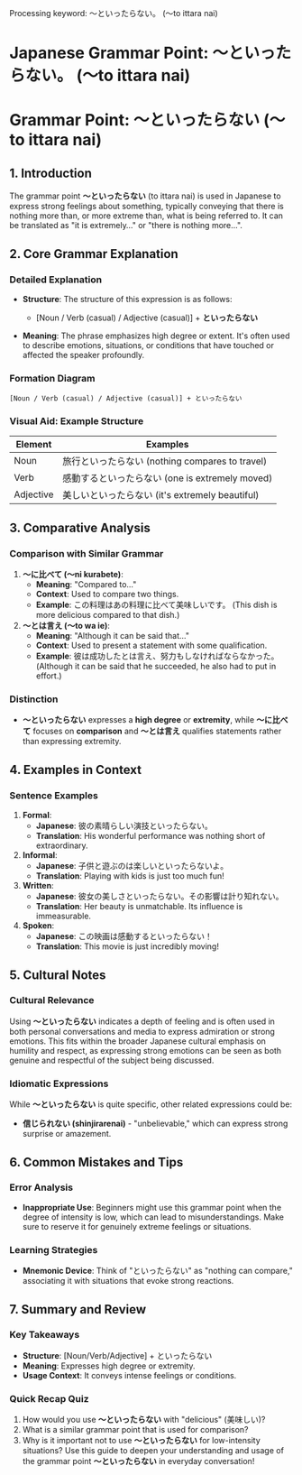 Processing keyword: ～といったらない。 (〜to ittara nai)
# Japanese Grammar Point: ～といったらない。 (〜to ittara nai)
# Grammar Point: ～といったらない (〜to ittara nai)
## 1. Introduction
The grammar point **〜といったらない** (to ittara nai) is used in Japanese to express strong feelings about something, typically conveying that there is nothing more than, or more extreme than, what is being referred to. It can be translated as "it is extremely…" or "there is nothing more...".
## 2. Core Grammar Explanation
### Detailed Explanation
- **Structure**: The structure of this expression is as follows:
  - [Noun / Verb (casual) / Adjective (casual)] + **といったらない**
  
- **Meaning**: The phrase emphasizes high degree or extent. It's often used to describe emotions, situations, or conditions that have touched or affected the speaker profoundly.
### Formation Diagram
```
[Noun / Verb (casual) / Adjective (casual)] + といったらない
```
### Visual Aid: Example Structure
| **Element**   | **Examples**                |
|---------------|-----------------------------|
| Noun          | 旅行といったらない (nothing compares to travel) |
| Verb          | 感動するといったらない (one is extremely moved) |
| Adjective     | 美しいといったらない (it's extremely beautiful) |
## 3. Comparative Analysis
### Comparison with Similar Grammar
1. **〜に比べて (〜ni kurabete)**:
   - **Meaning**: "Compared to..."
   - **Context**: Used to compare two things.
   - **Example**: この料理はあの料理に比べて美味しいです。 (This dish is more delicious compared to that dish.)
2. **〜とは言え (〜to wa ie)**:
   - **Meaning**: "Although it can be said that..."
   - **Context**: Used to present a statement with some qualification.
   - **Example**: 彼は成功したとは言え、努力もしなければならなかった。 (Although it can be said that he succeeded, he also had to put in effort.)
### Distinction
- **〜といったらない** expresses a **high degree** or **extremity**, while **〜に比べて** focuses on **comparison** and **〜とは言え** qualifies statements rather than expressing extremity.
## 4. Examples in Context
### Sentence Examples
1. **Formal**:
   - **Japanese**: 彼の素晴らしい演技といったらない。
   - **Translation**: His wonderful performance was nothing short of extraordinary.
2. **Informal**:
   - **Japanese**: 子供と遊ぶのは楽しいといったらないよ。
   - **Translation**: Playing with kids is just too much fun!
3. **Written**:
   - **Japanese**: 彼女の美しさといったらない。その影響は計り知れない。
   - **Translation**: Her beauty is unmatchable. Its influence is immeasurable.
4. **Spoken**:
   - **Japanese**: この映画は感動するといったらない！
   - **Translation**: This movie is just incredibly moving!
## 5. Cultural Notes
### Cultural Relevance
Using **〜といったらない** indicates a depth of feeling and is often used in both personal conversations and media to express admiration or strong emotions. This fits within the broader Japanese cultural emphasis on humility and respect, as expressing strong emotions can be seen as both genuine and respectful of the subject being discussed.
### Idiomatic Expressions
While **〜といったらない** is quite specific, other related expressions could be:
- **信じられない (shinjirarenai)** - "unbelievable," which can express strong surprise or amazement.
## 6. Common Mistakes and Tips
### Error Analysis
- **Inappropriate Use**: Beginners might use this grammar point when the degree of intensity is low, which can lead to misunderstandings. Make sure to reserve it for genuinely extreme feelings or situations.
  
### Learning Strategies
- **Mnemonic Device**: Think of "といったらない" as "nothing can compare," associating it with situations that evoke strong reactions.
## 7. Summary and Review
### Key Takeaways
- **Structure**: [Noun/Verb/Adjective] + といったらない
- **Meaning**: Expresses high degree or extremity.
- **Usage Context**: It conveys intense feelings or conditions.
### Quick Recap Quiz
1. How would you use **〜といったらない** with "delicious" (美味しい)?
2. What is a similar grammar point that is used for comparison?
3. Why is it important not to use **〜といったらない** for low-intensity situations? 
Use this guide to deepen your understanding and usage of the grammar point **〜といったらない** in everyday conversation!
